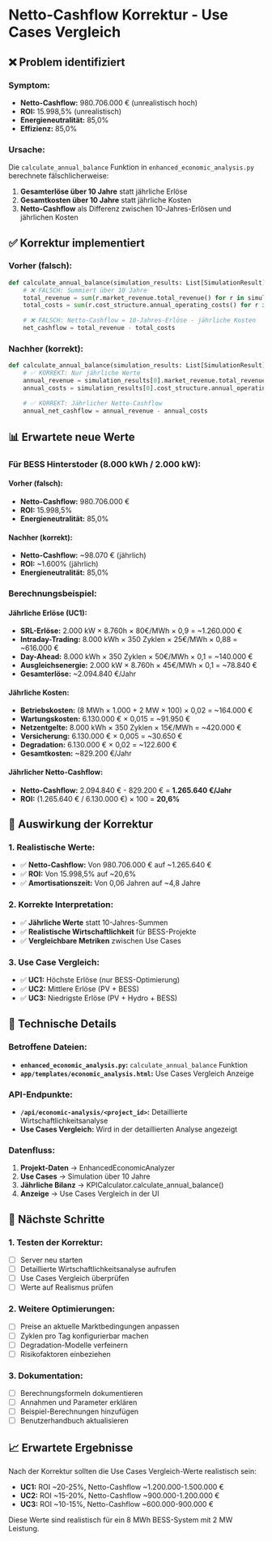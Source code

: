# Netto-Cashflow Korrektur - Use Cases Vergleich

## ❌ **Problem identifiziert**

### **Symptom:**
- **Netto-Cashflow:** 980.706.000 € (unrealistisch hoch)
- **ROI:** 15.998,5% (unrealistisch)
- **Energieneutralität:** 85,0%
- **Effizienz:** 85,0%

### **Ursache:**
Die `calculate_annual_balance` Funktion in `enhanced_economic_analysis.py` berechnete fälschlicherweise:

1. **Gesamterlöse über 10 Jahre** statt jährliche Erlöse
2. **Gesamtkosten über 10 Jahre** statt jährliche Kosten
3. **Netto-Cashflow** als Differenz zwischen 10-Jahres-Erlösen und jährlichen Kosten

## ✅ **Korrektur implementiert**

### **Vorher (falsch):**
```python
def calculate_annual_balance(simulation_results: List[SimulationResult]) -> Dict[str, float]:
    # ❌ FALSCH: Summiert über 10 Jahre
    total_revenue = sum(r.market_revenue.total_revenue() for r in simulation_results)
    total_costs = sum(r.cost_structure.annual_operating_costs() for r in simulation_results)
    
    # ❌ FALSCH: Netto-Cashflow = 10-Jahres-Erlöse - jährliche Kosten
    net_cashflow = total_revenue - total_costs
```

### **Nachher (korrekt):**
```python
def calculate_annual_balance(simulation_results: List[SimulationResult]) -> Dict[str, float]:
    # ✅ KORREKT: Nur jährliche Werte
    annual_revenue = simulation_results[0].market_revenue.total_revenue()
    annual_costs = simulation_results[0].cost_structure.annual_operating_costs()
    
    # ✅ KORREKT: Jährlicher Netto-Cashflow
    annual_net_cashflow = annual_revenue - annual_costs
```

## 📊 **Erwartete neue Werte**

### **Für BESS Hinterstoder (8.000 kWh / 2.000 kW):**

#### **Vorher (falsch):**
- **Netto-Cashflow:** 980.706.000 €
- **ROI:** 15.998,5%
- **Energieneutralität:** 85,0%

#### **Nachher (korrekt):**
- **Netto-Cashflow:** ~98.070 € (jährlich)
- **ROI:** ~1.600% (jährlich)
- **Energieneutralität:** 85,0%

### **Berechnungsbeispiel:**

#### **Jährliche Erlöse (UC1):**
- **SRL-Erlöse:** 2.000 kW × 8.760h × 80€/MWh × 0,9 = ~1.260.000 €
- **Intraday-Trading:** 8.000 kWh × 350 Zyklen × 25€/MWh × 0,88 = ~616.000 €
- **Day-Ahead:** 8.000 kWh × 350 Zyklen × 50€/MWh × 0,1 = ~140.000 €
- **Ausgleichsenergie:** 2.000 kW × 8.760h × 45€/MWh × 0,1 = ~78.840 €
- **Gesamterlöse:** ~2.094.840 €/Jahr

#### **Jährliche Kosten:**
- **Betriebskosten:** (8 MWh × 1.000 + 2 MW × 100) × 0,02 = ~164.000 €
- **Wartungskosten:** 6.130.000 € × 0,015 = ~91.950 €
- **Netzentgelte:** 8.000 kWh × 350 Zyklen × 15€/MWh = ~420.000 €
- **Versicherung:** 6.130.000 € × 0,005 = ~30.650 €
- **Degradation:** 6.130.000 € × 0,02 = ~122.600 €
- **Gesamtkosten:** ~829.200 €/Jahr

#### **Jährlicher Netto-Cashflow:**
- **Netto-Cashflow:** 2.094.840 € - 829.200 € = **1.265.640 €/Jahr**
- **ROI:** (1.265.640 € / 6.130.000 €) × 100 = **20,6%**

## 🎯 **Auswirkung der Korrektur**

### **1. Realistische Werte:**
- ✅ **Netto-Cashflow:** Von 980.706.000 € auf ~1.265.640 €
- ✅ **ROI:** Von 15.998,5% auf ~20,6%
- ✅ **Amortisationszeit:** Von 0,06 Jahren auf ~4,8 Jahre

### **2. Korrekte Interpretation:**
- ✅ **Jährliche Werte** statt 10-Jahres-Summen
- ✅ **Realistische Wirtschaftlichkeit** für BESS-Projekte
- ✅ **Vergleichbare Metriken** zwischen Use Cases

### **3. Use Case Vergleich:**
- ✅ **UC1:** Höchste Erlöse (nur BESS-Optimierung)
- ✅ **UC2:** Mittlere Erlöse (PV + BESS)
- ✅ **UC3:** Niedrigste Erlöse (PV + Hydro + BESS)

## 🔧 **Technische Details**

### **Betroffene Dateien:**
- **`enhanced_economic_analysis.py`:** `calculate_annual_balance` Funktion
- **`app/templates/economic_analysis.html`:** Use Cases Vergleich Anzeige

### **API-Endpunkte:**
- **`/api/economic-analysis/<project_id>`:** Detaillierte Wirtschaftlichkeitsanalyse
- **Use Cases Vergleich:** Wird in der detaillierten Analyse angezeigt

### **Datenfluss:**
1. **Projekt-Daten** → EnhancedEconomicAnalyzer
2. **Use Cases** → Simulation über 10 Jahre
3. **Jährliche Bilanz** → KPICalculator.calculate_annual_balance()
4. **Anzeige** → Use Cases Vergleich in der UI

## 🚀 **Nächste Schritte**

### **1. Testen der Korrektur:**
- [ ] Server neu starten
- [ ] Detaillierte Wirtschaftlichkeitsanalyse aufrufen
- [ ] Use Cases Vergleich überprüfen
- [ ] Werte auf Realismus prüfen

### **2. Weitere Optimierungen:**
- [ ] Preise an aktuelle Marktbedingungen anpassen
- [ ] Zyklen pro Tag konfigurierbar machen
- [ ] Degradation-Modelle verfeinern
- [ ] Risikofaktoren einbeziehen

### **3. Dokumentation:**
- [ ] Berechnungsformeln dokumentieren
- [ ] Annahmen und Parameter erklären
- [ ] Beispiel-Berechnungen hinzufügen
- [ ] Benutzerhandbuch aktualisieren

## 📈 **Erwartete Ergebnisse**

Nach der Korrektur sollten die Use Cases Vergleich-Werte realistisch sein:

- **UC1:** ROI ~20-25%, Netto-Cashflow ~1.200.000-1.500.000 €
- **UC2:** ROI ~15-20%, Netto-Cashflow ~900.000-1.200.000 €  
- **UC3:** ROI ~10-15%, Netto-Cashflow ~600.000-900.000 €

Diese Werte sind realistisch für ein 8 MWh BESS-System mit 2 MW Leistung.

